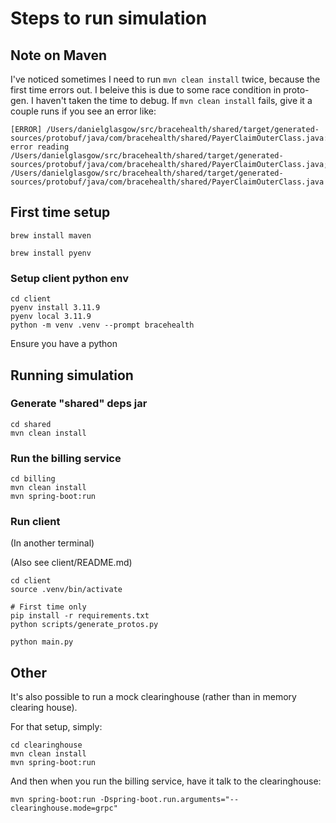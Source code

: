 # Steps to run simulation

## Note on Maven

I've noticed sometimes I need to run `mvn clean install` twice, because the first time errors out. I beleive this is due to some race condition in proto-gen. I haven't taken the time to debug. If `mvn clean install` fails, give it a couple runs if you see an error like:

```
[ERROR] /Users/danielglasgow/src/bracehealth/shared/target/generated-sources/protobuf/java/com/bracehealth/shared/PayerClaimOuterClass.java: error reading /Users/danielglasgow/src/bracehealth/shared/target/generated-sources/protobuf/java/com/bracehealth/shared/PayerClaimOuterClass.java; /Users/danielglasgow/src/bracehealth/shared/target/generated-sources/protobuf/java/com/bracehealth/shared/PayerClaimOuterClass.java
```

## First time setup

```
brew install maven
```

```
brew install pyenv
```

### Setup client python env

```
cd client
pyenv install 3.11.9
pyenv local 3.11.9
python -m venv .venv --prompt bracehealth
```

Ensure you have a python

## Running simulation

### Generate "shared" deps jar

```
cd shared
mvn clean install
```

### Run the billing service

```
cd billing
mvn clean install
mvn spring-boot:run
```

### Run client

(In another terminal)

(Also see client/README.md)

```
cd client
source .venv/bin/activate
```

```
# First time only
pip install -r requirements.txt
python scripts/generate_protos.py
```

```
python main.py
```

## Other

It's also possible to run a mock clearinghouse (rather than in memory clearing house).

For that setup, simply:

```
cd clearinghouse
mvn clean install
mvn spring-boot:run
```

And then when you run the billing service, have it talk to the clearinghouse:

```
mvn spring-boot:run -Dspring-boot.run.arguments="--clearinghouse.mode=grpc"
```
